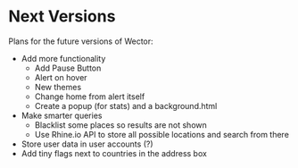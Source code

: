 **Next Versions**
================

Plans for the future versions of Wector:

- Add more functionality
	- Add Pause Button
	- Alert on hover
	- New themes
	- Change home from alert itself
	- Create a popup \(for stats\) and a background.html
- Make smarter queries
	- Blacklist some places so results are not shown
	- Use Rhine.io API to store all possible locations and search from there
- Store user data in user accounts (?)
- Add tiny flags next to countries in the address box
